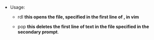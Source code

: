 * Usage:
	- rdl <filename>
	__this opens the file, specified in the first line of <filename>, in vim__

	- pop
	__this deletes the first line of text in the file specified in the secondary prompt__.
